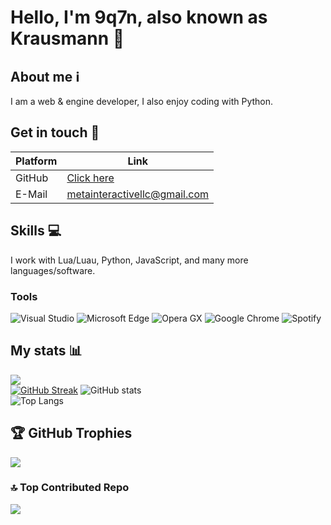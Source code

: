 # Hello, I'm 9q7n, also known as Krausmann 👋

## About me ℹ️
I am a web & engine developer, I also enjoy coding with Python.

## Get in touch 💬
| Platform  | Link |
| ------------- | ------------- |
| GitHub | [Click here](https://github.com/9q7n/9q7n) |
| E-Mail | metainteractivellc@gmail.com |

## Skills 💻
I work with Lua/Luau, Python, JavaScript, and many more languages/software.

### Tools
![Visual Studio](https://img.shields.io/badge/Visual_Studio-5C2D91?style=for-the-badge&logo=visual%20studio&logoColor=white)
![Microsoft Edge](https://img.shields.io/badge/Microsoft_Edge-0078D7?style=for-the-badge&logo=Microsoft-edge&logoColor=white)
![Opera GX](https://img.shields.io/badge/Opera%20GX-red.svg?style=for-the-badge&logo=opera&logoColor=white)
![Google Chrome](https://img.shields.io/badge/Chrome-orange.svg?style=for-the-badge&logo=Google%20Chrome&logoColor=white)
![Spotify](https://img.shields.io/badge/Spotify-1ED760?&style=for-the-badge&logo=spotify&logoColor=white)

## My stats 📊
![](https://komarev.com/ghpvc/?username=9q7n&color=5865F2)  
[![GitHub Streak](https://streak-stats.demolab.com/?user=9q7n)](https://git.io/streak-stats)
![GitHub stats](https://github-readme-stats.vercel.app/api?username=9q7n&bg_color=1a1b27&border_color=1a1b27&show_icons=true&title_color=6e9cee&icon_color=6e9cee&text_color=8e97a1)  
![Top Langs](https://github-readme-stats.vercel.app/api/top-langs/?username=9q7n&bg_color=1a1b27&border_color=1a1b27&show_icons=true&title_color=6e9cee&text_color=8e97a1&layout=compact&card_width=446)

## 🏆 GitHub Trophies
![](https://github-profile-trophy.vercel.app/?username=9q7n&theme=dark&no-frame=true&no-bg=true&margin-w=4)

### 🔝 Top Contributed Repo
![](https://github-contributor-stats.vercel.app/api?username=9q7n&limit=5&theme=dark&combine_all_yearly_contributions=true)

<!--START_SECTION:waka-->
<!--END_SECTION:waka-->
